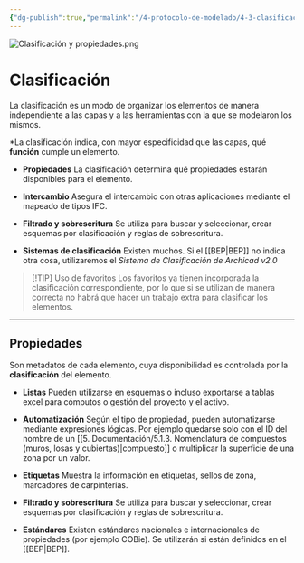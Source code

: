 ```yaml
---
{"dg-publish":true,"permalink":"/4-protocolo-de-modelado/4-3-clasificaciones-y-propiedades/","created":"2025-01-23T12:10:11.892-03:00","updated":"2025-01-28T19:21:10.589-03:00"}
---
```


![Clasificación y propiedades.png](/img/user/1000.%20Assets/1000.%20Im%C3%A1genes/Clasificaci%C3%B3n%20y%20propiedades.png)
# Clasificación

La clasificación es un modo de organizar los elementos de manera independiente a las capas y a las herramientas con la que se modelaron los mismos.

*La clasificación indica, con mayor especificidad que las capas, qué **función** cumple un elemento.

- **Propiedades**
  La clasificación determina qué propiedades estarán disponibles para el elemento.
  
- **Intercambio**
  Asegura el intercambio con otras aplicaciones mediante el mapeado de tipos IFC.
  
- **Filtrado y sobrescritura**
  Se utiliza para buscar y seleccionar, crear esquemas por clasificación y reglas de sobrescritura.
  
- **Sistemas de clasificación**
  Existen muchos. Si el [[BEP\|BEP]] no indica otra cosa, utilizaremos el *Sistema de Clasificación de Archicad v2.0*


> [!TIP] Uso de favoritos
> Los favoritos ya tienen incorporada la clasificación correspondiente, por lo que si se utilizan de manera correcta no habrá que hacer un trabajo extra para clasificar los elementos.

---
## Propiedades

Son metadatos de cada elemento, cuya disponibilidad es controlada por la **clasificación** del elemento.

- **Listas**
  Pueden utilizarse en esquemas o incluso exportarse a tablas excel para cómputos o gestión del proyecto y el activo.

- **Automatización**
  Según el tipo de propiedad, pueden automatizarse mediante expresiones lógicas. Por ejemplo quedarse solo con el ID del nombre de un [[5. Documentación/5.1.3. Nomenclatura de compuestos (muros, losas y cubiertas)\|compuesto]] o multiplicar la superficie de una zona por un valor.

- **Etiquetas**
  Muestra la información en etiquetas, sellos de zona, marcadores de carpinterías.

- **Filtrado y sobrescritura**
  Se utiliza para buscar y seleccionar, crear esquemas por clasificación y reglas de sobrescritura.

- **Estándares**
  Existen estándares nacionales e internacionales de propiedades (por ejemplo COBie). Se utilizarán si están definidos en el [[BEP\|BEP]].

